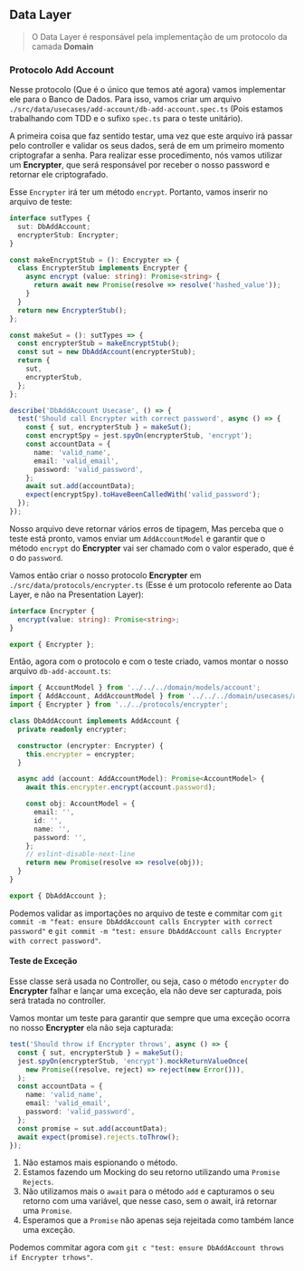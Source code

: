 ## Data Layer

> O Data Layer é responsável pela implementação de um protocolo da camada **Domain**

### Protocolo Add Account

Nesse protocolo (Que é o único que temos até agora) vamos implementar ele para o Banco de Dados. Para isso, vamos criar um arquivo `./src/data/usecases/add-account/db-add-account.spec.ts` (Pois estamos trabalhando com TDD e o sufixo `spec.ts` para o teste unitário).

A primeira coisa que faz sentido testar, uma vez que este arquivo irá passar pelo controller e validar os seus dados, será de em um primeiro momento criptografar a senha. Para realizar esse procedimento, nós vamos utilizar um **Encrypter**, que será responsável por receber o nosso password e retornar ele criptografado.

Esse `Encrypter` irá ter um método `encrypt`. Portanto, vamos inserir no arquivo de teste:
```Typescript
interface sutTypes {
  sut: DbAddAccount;
  encrypterStub: Encrypter;
}

const makeEncryptStub = (): Encrypter => {
  class EncrypterStub implements Encrypter {
    async encrypt (value: string): Promise<string> {
      return await new Promise(resolve => resolve('hashed_value'));
    }
  }
  return new EncrypterStub();
};

const makeSut = (): sutTypes => {
  const encrypterStub = makeEncryptStub();
  const sut = new DbAddAccount(encrypterStub);
  return {
    sut,
    encrypterStub,
  };
};

describe('DbAddAccount Usecase', () => {
  test('Should call Encrypter with correct password', async () => {
    const { sut, encrypterStub } = makeSut();
    const encryptSpy = jest.spyOn(encrypterStub, 'encrypt');
    const accountData = {
      name: 'valid_name',
      email: 'valid_email',
      password: 'valid_password',
    };
    await sut.add(accountData);
    expect(encryptSpy).toHaveBeenCalledWith('valid_password');
  });
});
```

Nosso arquivo deve retornar vários erros de tipagem, Mas perceba que o teste está pronto, vamos enviar um `AddAccountModel` e garantir que o método `encrypt` do **Encrypter** vai ser chamado com o valor esperado, que é o do `password`.

Vamos então criar o nosso protocolo **Encrypter** em `./src/data/protocols/encrypter.ts` (Esse é um protocolo referente ao Data Layer, e não na Presentation Layer):
```Typescript
interface Encrypter {
  encrypt(value: string): Promise<string>;
}

export { Encrypter };
```

Então, agora com o protocolo e com o teste criado, vamos montar o nosso arquivo `db-add-account.ts`:
```Typescript
import { AccountModel } from '../../../domain/models/account';
import { AddAccount, AddAccountModel } from '../../../domain/usecases/add-account';
import { Encrypter } from '../../protocols/encrypter';

class DbAddAccount implements AddAccount {
  private readonly encrypter;

  constructor (encrypter: Encrypter) {
    this.encrypter = encrypter;
  }

  async add (account: AddAccountModel): Promise<AccountModel> {
    await this.encrypter.encrypt(account.password);

    const obj: AccountModel = {
      email: '',
      id: '',
      name: '',
      password: '',
    };
    // eslint-disable-next-line
    return new Promise(resolve => resolve(obj));
  }
}

export { DbAddAccount };
```

Podemos validar as importações no arquivo de teste e commitar com `git commit -m "feat: ensure DbAddAccount calls Encrypter with correct password"` e `git commit -m "test: ensure DbAddAccount calls Encrypter with correct password"`.


#### Teste de Exceção

Esse classe será usada no Controller, ou seja, caso o método `encrypter` do **Encrypter** falhar e lançar uma exceção, ela não deve ser capturada, pois será tratada no controller.

Vamos montar um teste para garantir que sempre que uma exceção ocorra no nosso **Encrypter** ela não seja capturada:
```Typescript
test('Should throw if Encrypter throws', async () => {
  const { sut, encrypterStub } = makeSut();
  jest.spyOn(encrypterStub, 'encrypt').mockReturnValueOnce(
    new Promise((resolve, reject) => reject(new Error())),
  );
  const accountData = {
    name: 'valid_name',
    email: 'valid_email',
    password: 'valid_password',
  };
  const promise = sut.add(accountData);
  await expect(promise).rejects.toThrow();
});
```

1. Não estamos mais espionando o método.
2. Estamos fazendo um Mocking do seu retorno utilizando uma `Promise Rejects`.
3. Não utilizamos mais o `await` para o método `add` e capturamos o seu retorno com uma variável, que nesse caso, sem o await, irá retornar uma `Promise`.
4. Esperamos que a `Promise` não apenas seja rejeitada como também lance uma exceção.

Podemos commitar agora com `git c "test: ensure DbAddAccount throws if Encrypter trhows"`.